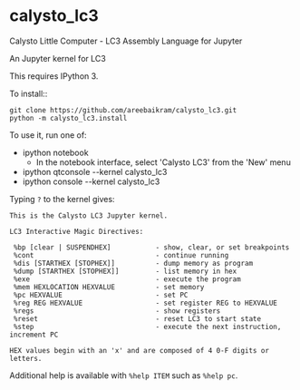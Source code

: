 # calysto_lc3

Calysto Little Computer - LC3 Assembly Language for Jupyter 

An Jupyter kernel for LC3

This requires IPython 3.

To install::

    git clone https://github.com/areebaikram/calysto_lc3.git
    python -m calysto_lc3.install

To use it, run one of:

* ipython notebook
  * In the notebook interface, select 'Calysto LC3' from the 'New' menu
* ipython qtconsole --kernel calysto_lc3
* ipython console --kernel calysto_lc3

Typing `?` to the kernel gives:
```
This is the Calysto LC3 Jupyter kernel.

LC3 Interactive Magic Directives: 

 %bp [clear | SUSPENDHEX]           - show, clear, or set breakpoints
 %cont                              - continue running
 %dis [STARTHEX [STOPHEX]]          - dump memory as program
 %dump [STARTHEX [STOPHEX]]         - list memory in hex
 %exe                               - execute the program
 %mem HEXLOCATION HEXVALUE          - set memory
 %pc HEXVALUE                       - set PC
 %reg REG HEXVALUE                  - set register REG to HEXVALUE
 %regs                              - show registers
 %reset                             - reset LC3 to start state
 %step                              - execute the next instruction, increment PC

HEX values begin with an 'x' and are composed of 4 0-F digits or letters.
```
Additional help is available with `%help ITEM` such as `%help pc`.
